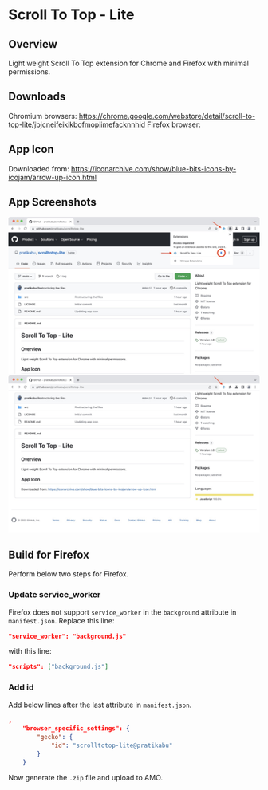 # Scroll To Top - Lite

## Overview
Light weight Scroll To Top extension for Chrome and Firefox with minimal permissions.

## Downloads
Chromium browsers: https://chrome.google.com/webstore/detail/scroll-to-top-lite/jbjcneifeikikbofmopiimefacknnhid
Firefox browser: 

## App Icon
Downloaded from: https://iconarchive.com/show/blue-bits-icons-by-icojam/arrow-up-icon.html

## App Screenshots
<img src="screenshots/screenshot-1.jpg" width="600">

<img src="screenshots/screenshot-2.jpg" width="600">

## Build for Firefox
Perform below two steps for Firefox.
### Update service_worker
Firefox does not support `service_worker` in the `background` attribute in `manifest.json`.
Replace this line:
```json
"service_worker": "background.js"
```

with this line:
```json
"scripts": ["background.js"]
```

### Add id
Add below lines after the last attribute in `manifest.json`.
```json
,
	"browser_specific_settings": {
		"gecko": {
			"id": "scrolltotop-lite@pratikabu"
		}
	}
```

Now generate the `.zip` file and upload to AMO.
